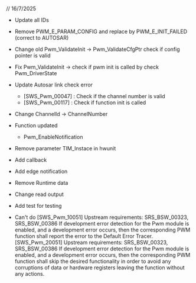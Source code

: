 // 16/7/2025
- Update all IDs
- Remove PWM_E_PARAM_CONFIG and replace by PWM_E_INIT_FAILED (correct to AUTOSAR)
- Change old Pwm_ValidateInit -> Pwm_ValidateCfgPtr check if config pointer is valid
- Fix Pwm_ValidateInit -> check if pwm init is called by check Pwm_DriverState
- Update Autosar link check error 
    - [SWS_Pwm_00047] :  Check if the channel number is valid
    - [SWS_Pwm_00117] : Check if function init is called
- Change ChannelId -> ChannelNumber
- Function updated
    - Pwm_EnableNotification
- Remove parameter 
TIM_Instace in hwunit
- Add callback
- Add edge notification 
- Remove Runtime data 
- Change read output 
- Add test for testing

- Can't do 
 [SWS_Pwm_10051]
 Upstream requirements: SRS_BSW_00323, SRS_BSW_00386
 If development error detection for the Pwm module is enabled, and a development
 error occurs, then the corresponding PWM function shall report the error to the Default
 Error Tracer.
 [SWS_Pwm_20051]
 Upstream requirements: SRS_BSW_00323, SRS_BSW_00386
 If development error detection for the Pwm module is enabled, and a development
 error occurs, then the corresponding PWM function shall skip the desired functionality
 in order to avoid any corruptions of data or hardware registers leaving the function
 without any actions.